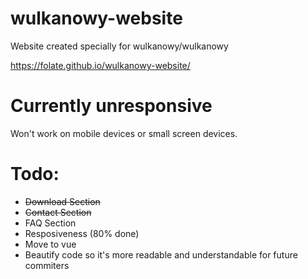 # wulkanowy-website
Website created specially for wulkanowy/wulkanowy

https://folate.github.io/wulkanowy-website/


# Currently unresponsive
Won't work on mobile devices or small screen devices.


# Todo:
- ~~Download Section~~
- ~~Contact Section~~
- FAQ Section
- Resposiveness (80% done)
- Move to vue
- Beautify code so it's more readable and understandable for future commiters 
